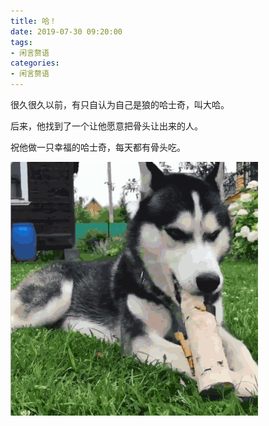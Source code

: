 ```yaml
---
title: 哈！
date: 2019-07-30 09:20:00
tags: 
- 闲言赘语
categories: 
- 闲言赘语
---
```


很久很久以前，有只自认为自己是狼的哈士奇，叫大哈。

后来，他找到了一个让他愿意把骨头让出来的人。

祝他做一只幸福的哈士奇，每天都有骨头吃。

![](/images/husky.gif)
